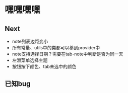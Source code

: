 # 嘿嘿嘿嘿

## Next
* note列表边距变小
* 所有常量、utils中的类都可以移到provider中
* note支持选择日期？需要在tab-note中判断是否为同一天
* 左滑菜单选择主题
* 按钮按下颜色、tab未选中的颜色

## 已知bug


